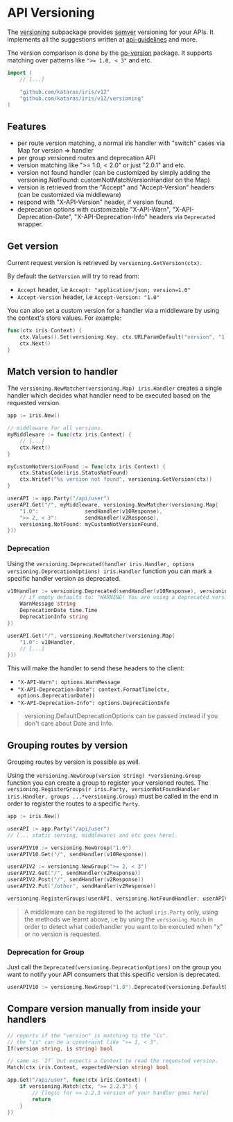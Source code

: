# API Versioning

The [versioning](https://github.com/kataras/iris/tree/master/versioning) subpackage provides [semver](https://semver.org/) versioning for your APIs. It implements all the suggestions written at [api-guidelines](https://github.com/byrondover/api-guidelines/blob/master/Guidelines.md#versioning) and more.

The version comparison is done by the [go-version](https://github.com/hashicorp/go-version) package. It supports matching over patterns like `">= 1.0, < 3"` and etc.

```go
import (
    // [...]

    "github.com/kataras/iris/v12"
    "github.com/kataras/iris/v12/versioning"
)
```

## Features

* per route version matching, a normal iris handler with "switch" cases via Map for version =&gt; handler
* per group versioned routes and deprecation API
* version matching like "&gt;= 1.0, &lt; 2.0" or just "2.0.1" and etc.
* version not found handler (can be customized by simply adding the versioning.NotFound: customNotMatchVersionHandler on the Map)
* version is retrieved from the "Accept" and "Accept-Version" headers (can be customized via middleware)
* respond with "X-API-Version" header, if version found.
* deprecation options with customizable "X-API-Warn", "X-API-Deprecation-Date", "X-API-Deprecation-Info" headers via `Deprecated` wrapper.

## Get version

Current request version is retrieved by `versioning.GetVersion(ctx)`.

By default the `GetVersion` will try to read from:

* `Accept` header, i.e `Accept: "application/json; version=1.0"`
* `Accept-Version` header, i.e `Accept-Version: "1.0"`

You can also set a custom version for a handler via a middleware by using the context's store values. For example:

```go
func(ctx iris.Context) {
    ctx.Values().Set(versioning.Key, ctx.URLParamDefault("version", "1.0"))
    ctx.Next()
}
```

## Match version to handler

The `versioning.NewMatcher(versioning.Map) iris.Handler` creates a single handler which decides what handler need to be executed based on the requested version.

```go
app := iris.New()

// middleware for all versions.
myMiddleware := func(ctx iris.Context) {
    // [...]
    ctx.Next()
}

myCustomNotVersionFound := func(ctx iris.Context) {
    ctx.StatusCode(iris.StatusNotFound)
    ctx.Writef("%s version not found", versioning.GetVersion(ctx))
}

userAPI := app.Party("/api/user")
userAPI.Get("/", myMiddleware, versioning.NewMatcher(versioning.Map{
    "1.0":               sendHandler(v10Response),
    ">= 2, < 3":         sendHandler(v2Response),
    versioning.NotFound: myCustomNotVersionFound,
}))
```

### Deprecation

Using the `versioning.Deprecated(handler iris.Handler, options versioning.DeprecationOptions) iris.Handler` function you can mark a specific handler version as deprecated.

```go
v10Handler := versioning.Deprecated(sendHandler(v10Response), versioning.DeprecationOptions{
    // if empty defaults to: "WARNING! You are using a deprecated version of this API."
    WarnMessage string 
    DeprecationDate time.Time
    DeprecationInfo string
})

userAPI.Get("/", versioning.NewMatcher(versioning.Map{
    "1.0": v10Handler,
    // [...]
}))
```

This will make the handler to send these headers to the client:

* `"X-API-Warn": options.WarnMessage`
* `"X-API-Deprecation-Date": context.FormatTime(ctx, options.DeprecationDate))`
* `"X-API-Deprecation-Info": options.DeprecationInfo`

> versioning.DefaultDeprecationOptions can be passed instead if you don't care about Date and Info.

## Grouping routes by version

Grouping routes by version is possible as well.

Using the `versioning.NewGroup(version string) *versioning.Group` function you can create a group to register your versioned routes. The `versioning.RegisterGroups(r iris.Party, versionNotFoundHandler iris.Handler, groups ...*versioning.Group)` must be called in the end in order to register the routes to a specific `Party`.

```go
app := iris.New()

userAPI := app.Party("/api/user")
// [... static serving, middlewares and etc goes here].

userAPIV10 := versioning.NewGroup("1.0")
userAPIV10.Get("/", sendHandler(v10Response))

userAPIV2 := versioning.NewGroup(">= 2, < 3")
userAPIV2.Get("/", sendHandler(v2Response))
userAPIV2.Post("/", sendHandler(v2Response))
userAPIV2.Put("/other", sendHandler(v2Response))

versioning.RegisterGroups(userAPI, versioning.NotFoundHandler, userAPIV10, userAPIV2)
```

> A middleware can be registered to the actual `iris.Party` only, using the methods we learnt above, i.e by using the `versioning.Match` in order to detect what code/handler you want to be executed when "x" or no version is requested.

### Deprecation for Group

Just call the `Deprecated(versioning.DeprecationOptions)` on the group you want to notify your API consumers that this specific version is deprecated.

```go
userAPIV10 := versioning.NewGroup("1.0").Deprecated(versioning.DefaultDeprecationOptions)
```

## Compare version manually from inside your handlers

```go
// reports if the "version" is matching to the "is".
// the "is" can be a constraint like ">= 1, < 3".
If(version string, is string) bool
```

```go
// same as `If` but expects a Context to read the requested version.
Match(ctx iris.Context, expectedVersion string) bool
```

```go
app.Get("/api/user", func(ctx iris.Context) {
    if versioning.Match(ctx, ">= 2.2.3") {
        // [logic for >= 2.2.3 version of your handler goes here]
        return
    }
})
```

<!-- slide:break-80 -->
